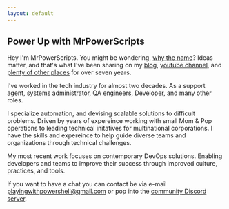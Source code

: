 ```yaml
---
layout: default
---
```


## Power Up with MrPowerScripts

Hey I'm MrPowerScripts. You might be wondering, [why the name](https://mrpowerscripts.com/why-mrpowerscripts/)? Ideas matter, and that's what I've been sharing on my [blog](https://mrpowerscripts.com), [youtube channel](https://youtube.com/MrPowerScripts), and [plenty of other places](https://linktr.ee/mrpowerscripts) for over seven years.

I've worked in the tech industry for almost two decades. As a support agent, systems administrator, QA engineers, Developer, and many other roles.

 I specialize automation, and devising scalable solutions to difficult problems. Driven by years of expereince working with small Mom & Pop operations to leading technical initatives for multinational corporations. I have the skills and expereince to help guide diverse teams and organizations through technical challenges.

 My most recent work focuses on contemporary DevOps solutions. Enabling developers and teams to improve their success through improved culture, practices, and tools.

If you want to have a chat you can contact be via e-mail [playingwithpowershell@gmail.com](mailto:playingwithpowershell@gmail.com) or pop into the [community Discord server](https://bit.ly/mrps-discord).
